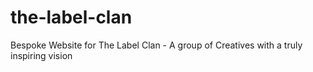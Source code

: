 # the-label-clan
Bespoke Website for The Label Clan - A group of Creatives with a truly inspiring vision
